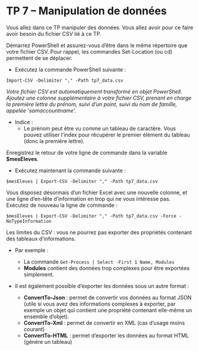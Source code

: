 # TP 7 – Manipulation de données 

Vous allez dans ce TP manipuler des données. Vous allez avoir pour ce faire avoir besoin du fichier CSV lié à ce TP. 

Démarrez PowerShell et assurez-vous d’être dans le même répertoire que votre fichier CSV. Pour rappel, les commandes Set-Location (ou cd) permettent de se déplacer. 

* Exécutez la commande PowerShell suivante : 
```
Import-CSV -Delimiter "," -Path tp7_data.csv 
```
 
*Votre fichier CSV est automatiquement transformé en objet PowerShell. Ajoutez une colonne supplémentaire à votre fichier CSV, prenant en charge la première lettre du prénom, suivi d’un point, suivi du nom de famille, appelée 'samaccountname'.*

* Indice :  
  * Le prénom peut être vu comme un tableau de caractère. Vous pouvez utiliser l’index pour récupérer le premier élément du tableau (donc la première lettre). 

Enregistrez le retour de votre ligne de commande dans la variable **$mesEleves**. 

 
* Exécutez maintenant la commande suivante : 
```
$mesEleves | Export-CSV -Delimiter "," -Path tp7_data.csv 
```

Vous disposez désormais d’un fichier Excel avec une nouvelle colonne, et une ligne d’en-tête d’information en trop qui ne vous intéresse pas. Exécutez de nouveau la ligne de commande : 
```
$mesEleves | Export-CSV -Delimiter "," -Path tp7_data.csv -Force -NoTypeInformation 
```
  
Les limites du CSV : vous ne pourrez pas exporter des propriétés contenant des tableaux d’informations. 

* Par exemple :  
  * La commande ```Get-Process | Select -First 1 Name, Modules``` 
  * **Modules** contient des données trop complexes pour être exportées simplement. 

* Il est également possible d’exporter les données sous un autre format : 
  * **ConvertTo-Json** : permet de convertir vos données au format JSON (utile si vous avez des informations complexes à exporter, par exemple un objet qui contient une propriété contenant elle-même un ensemble d’objet). 
  * **ConvertTo-Xml** : permet de convertir en XML (cas d’usage moins courant) 
  * **ConvertTo-HTML** : permet d’exporter les données au format HTML (génère un tableau) 

